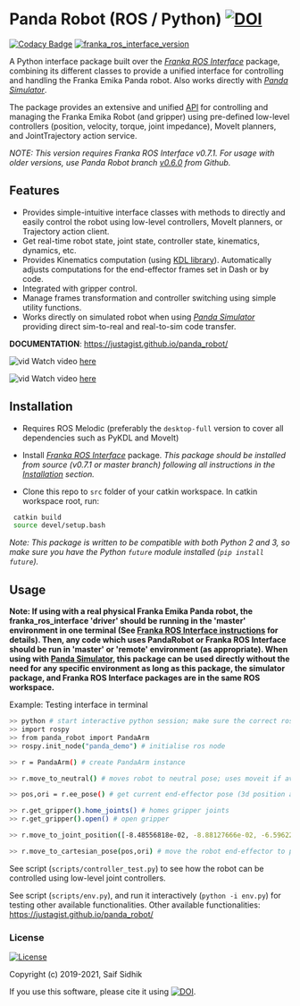 # Panda Robot (ROS / Python) [![DOI](https://zenodo.org/badge/DOI/10.5281/zenodo.3747459.svg)](https://doi.org/10.5281/zenodo.3747459)

[![Codacy Badge](https://api.codacy.com/project/badge/Grade/104807d6e9d74377ac40c827d9d261e3)](https://www.codacy.com/manual/justagist/panda_robot?utm_source=github.com&amp;utm_medium=referral&amp;utm_content=justagist/panda_robot&amp;utm_campaign=Badge_Grade) [![franka_ros_interface_version](https://img.shields.io/badge/franka_ros_interface-v0.7.1-yellow.svg)](https://github.com/justagist/franka_ros_interface)

A Python interface package built over the [*Franka ROS Interface*](https://github.com/justagist/franka_ros_interface) package, combining its different classes to provide a unified interface for controlling and handling the Franka Emika Panda robot. Also works directly with [*Panda Simulator*](https://github.com/justagist/panda_simulator).

The package provides an extensive and unified [API](https://justagist.github.io/panda_robot/) for controlling and managing the Franka Emika Robot (and gripper) using pre-defined low-level controllers (position, velocity, torque, joint impedance), MoveIt planners, and JointTrajectory action service.

*NOTE: This version requires Franka ROS Interface v0.7.1. For usage with older versions, use Panda Robot branch [v0.6.0](https://github.com/justagist/panda_robot/tree/v0.6.0) from Github.*

## Features

- Provides simple-intuitive interface classes with methods to directly and easily control the robot using low-level controllers, MoveIt planners, or Trajectory action client.
- Get real-time robot state, joint state, controller state, kinematics, dynamics, etc.
- Provides Kinematics computation (using [KDL library](http://wiki.ros.org/kdl)). Automatically adjusts computations for the end-effector frames set in Dash or by code.
- Integrated with gripper control.
- Manage frames transformation and controller switching using simple utility functions.
- Works directly on simulated robot when using [*Panda Simulator*](https://github.com/justagist/panda_simulator) providing direct sim-to-real and real-to-sim code transfer.

**DOCUMENTATION**: <https://justagist.github.io/panda_robot/>

  ![vid](assets/panda_robot_demo.gif)
 Watch video [here](https://youtu.be/4bEVysUIvOY)

  ![vid](assets/panda_simulator.gif)
 Watch video [here](https://www.youtube.com/watch?v=NdSbXC0r7tU)

## Installation

- Requires ROS Melodic (preferably the `desktop-full` version to cover all dependencies such as PyKDL and MoveIt)

- Install [*Franka ROS Interface*](https://github.com/justagist/franka_ros_interface) package. *This package should be installed from source (v0.7.1 or master branch) following all instructions in the [Installation](https://github.com/justagist/franka_ros_interface#installation) section.*

- Clone this repo to `src` folder of your catkin workspace. In catkin workspace root, run:

```sh
 catkin build
 source devel/setup.bash
```

*Note: This package is written to be compatible with both Python 2 and 3, so make sure you have the Python `future` module installed (`pip install future`).*

## Usage

**Note: If using with a real physical Franka Emika Panda robot, the franka_ros_interface 'driver' should be running in the 'master' environment in one terminal (See [Franka ROS Interface instructions](https://github.com/justagist/franka_ros_interface#usage) for details). Then, any code which uses PandaRobot or Franka ROS Interface should be run in 'master' or 'remote' environment (as appropriate). When using with [Panda Simulator](https://github.com/justagist/panda_simulator), this package can be used directly without the need for any specific environment as long as this package, the simulator package, and Franka ROS Interface packages are in the same ROS workspace.**

Example: Testing interface in terminal

```bash
>> python # start interactive python session; make sure the correct ros workspace is sourced.
>> import rospy
>> from panda_robot import PandaArm
>> rospy.init_node("panda_demo") # initialise ros node

>> r = PandaArm() # create PandaArm instance

>> r.move_to_neutral() # moves robot to neutral pose; uses moveit if available, else JointTrajectory action client

>> pos,ori = r.ee_pose() # get current end-effector pose (3d position and orientation quaternion of end-effector frame in base frame)

>> r.get_gripper().home_joints() # homes gripper joints
>> r.get_gripper().open() # open gripper

>> r.move_to_joint_position([-8.48556818e-02, -8.88127666e-02, -6.59622769e-01, -1.57569726e+00, -4.82374882e-04,  2.15975946e+00,  4.36766917e-01]) # move robot to the specified pose

>> r.move_to_cartesian_pose(pos,ori) # move the robot end-effector to pose specified by 'pos','ori'
```

See script (`scripts/controller_test.py`) to see how the robot can be controlled using low-level joint controllers.

See script (`scripts/env.py`), and run it interactively (`python -i env.py`) for testing other available functionalities. Other available functionalities: https://justagist.github.io/panda_robot/

### License

[![License](https://img.shields.io/badge/License-Apache%202.0-blue.svg)](https://opensource.org/licenses/Apache-2.0)

Copyright (c) 2019-2021, Saif Sidhik

If you use this software, please cite it using [![DOI](https://zenodo.org/badge/DOI/10.5281/zenodo.3747413.svg)](https://doi.org/10.5281/zenodo.3747413).
